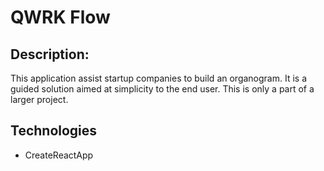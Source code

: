 # QWRK Flow

## Description:

This application assist startup companies to build an organogram. It is a guided solution aimed at simplicity to the end user. This is only a part of a larger project.

## Technologies

- CreateReactApp
